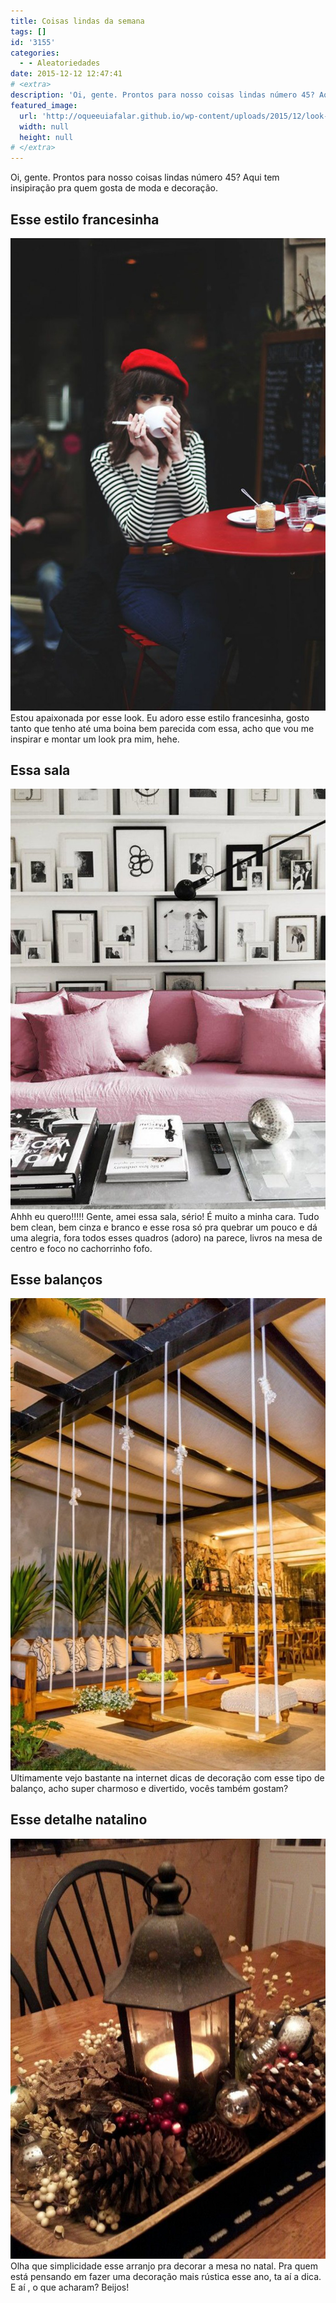 ```yaml
---
title: Coisas lindas da semana
tags: []
id: '3155'
categories:
  - - Aleatoriedades
date: 2015-12-12 12:47:41
# <extra>
description: 'Oi, gente. Prontos para nosso coisas lindas número 45? Aqui tem insipiração pra quem gosta de moda e decoração. Esse estilo francesinha Estou apaixonada por esse look. Eu adoro esse estilo francesinha, gosto tanto que tenho até uma boina bem parecida com essa, acho que vou me inspirar e montar um look pra mim, hehe. Essa sala Ahhh eu quero!!!!! Gente, amei essa sala, sério! É muito a minha cara. Tudo bem clean, bem cinza e branco e esse rosa só pra quebrar um pouco e dá uma alegria, fora todos esses quadros (adoro) na parece, livros na mesa de centro e foco no cachorrinho fofo. Esse balanços Ultimamente vejo bastante na internet dicas de decoração com esse tipo de balanço, acho super charmoso e divertido, vocês também gostam? Esse detalhe natalino Olha que simplicidade esse arranjo pra decorar a &hellip;'
featured_image: 
  url: 'http://oqueeuiafalar.github.io/wp-content/uploads/2015/12/look-francesinha-683x1024.jpg'
  width: null
  height: null
# </extra>
---
```


Oi, gente. Prontos para nosso coisas lindas número 45? Aqui tem insipiração pra quem gosta de moda e decoração.

## Esse estilo francesinha

[![look listrado com boina - francesa ](/wp-content/uploads/2015/12/look-francesinha-683x1024.jpg)](/wp-content/uploads/2015/12/look-francesinha.jpg) Estou apaixonada por esse look. Eu adoro esse estilo francesinha, gosto tanto que tenho até uma boina bem parecida com essa, acho que vou me inspirar e montar um look pra mim, hehe.

## Essa sala

[![sala decoração rosa e cinza - muito quadros ](/wp-content/uploads/2015/12/sala-rosa-e-cinza.jpg)](/wp-content/uploads/2015/12/sala-rosa-e-cinza.jpg) Ahhh eu quero!!!!! Gente, amei essa sala, sério! É muito a minha cara. Tudo bem clean, bem cinza e branco e esse rosa só pra quebrar um pouco e dá uma alegria, fora todos esses quadros (adoro) na parece, livros na mesa de centro e foco no cachorrinho fofo.

## Esse balanços

[![decoração - balanços ](/wp-content/uploads/2015/12/balanços-na-decoração-683x1024.jpg)](/wp-content/uploads/2015/12/balanços-na-decoração.jpg) Ultimamente vejo bastante na internet dicas de decoração com esse tipo de balanço, acho super charmoso e divertido, vocês também gostam?

## Esse detalhe natalino

[![decoração de mesa - decoração para o natal](/wp-content/uploads/2015/12/arranjo-de-mesa-natalino.jpg)](/wp-content/uploads/2015/12/arranjo-de-mesa-natalino.jpg) Olha que simplicidade esse arranjo pra decorar a mesa no natal. Pra quem está pensando em fazer uma decoração mais rústica esse ano, ta aí a dica. E aí , o que acharam? Beijos!
